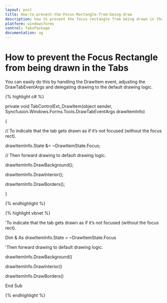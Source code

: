 ```yaml
---
layout: post
title: How-to-prevent-the-Focus-Rectangle-from-being-draw
description: how to prevent the focus rectangle from being drawn in the tabs
platform: windowsforms
control: TabsPackage
documentation: ug
---
```


# How to prevent the Focus Rectangle from being drawn in the Tabs

You can easily do this by handling the DrawItem event, adjusting the DrawTabEventArgs and delegating drawing to the default drawing logic.

{% highlight c# %}



private void TabControlExt_DrawItem(object sender, Syncfusion.Windows.Forms.Tools.DrawTabEventArgs drawItemInfo)

{

// To indicate that the tab gets drawn as if it’s not focused (without the focus rect).

drawItemInfo.State &= ~DrawItemState.Focus;



// Then forward drawing to default drawing logic.

drawItemInfo.DrawBackground();

drawItemInfo.DrawInterior();

drawItemInfo.DrawBorders();

}

{% endhighlight %}

{% highlight vbnet %}



'To indicate that the tab gets drawn as if it’s not focused (without the focus rect).

Dim & As drawItemInfo.State = ~DrawItemState.Focus



'Then forward drawing to default drawing logic.

drawItemInfo.DrawBackground()

drawItemInfo.DrawInterior()

drawItemInfo.DrawBorders()

End Sub

{% endhighlight %}


